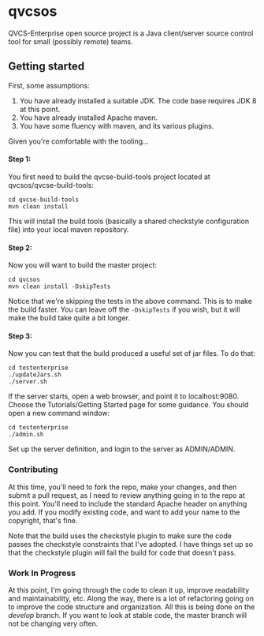 qvcsos
======

QVCS-Enterprise open source project is a Java client/server source control tool for small (possibly remote) teams.

## Getting started

First, some assumptions:

1. You have already installed a suitable JDK. The code base requires JDK 8 at this point.
2. You have already installed Apache maven.
3. You have some fluency with maven, and its various plugins.

Given you're comfortable with the tooling...

#### Step 1:
You first need to build the qvcse-build-tools project located at qvcsos/qvcse-build-tools:

```
cd qvcse-build-tools
mvn clean install
```

This will install the build tools (basically a shared checkstyle configuration file) into your local maven repository.

#### Step 2:
Now you will want to build the master project:

```
cd qvcsos
mvn clean install -DskipTests
```

Notice that we're skipping the tests in the above command. This is to make the build faster. You can leave off the ```-DskipTests``` if you wish, but it will make the build take quite a bit longer.

#### Step 3:
Now you can test that the build produced a useful set of jar files. To do that:

```
cd testenterprise
./updateJars.sh
./server.sh
```

If the server starts, open a web browser, and point it to localhost:9080. Choose the Tutorials/Getting Started page for some guidance. You should open a new command window:

```
cd testenterprise
./admin.sh
```

Set up the server definition, and login to the server as ADMIN/ADMIN.

### Contributing
At this time, you'll need to fork the repo, make your changes, and then submit a pull request, as I need to review anything going in to the repo at this point. You'll need to include the standard
Apache header on anything you add. If you modify existing code, and want to add your name to the copyright, that's fine.

Note that the build uses the checkstyle plugin to make sure the code passes the checkstyle constraints that I've adopted. I have things set up so that the checkstyle plugin will fail the build for
code that doesn't pass.

### Work In Progress
At this point, I'm going through the code to clean it up, improve readability and maintainability, etc. Along the way, there is a lot of refactoring going on to improve the code structure and
organization. All this is being done on the *develop* branch. If you want to look at stable code, the master branch will not be changing very often.
